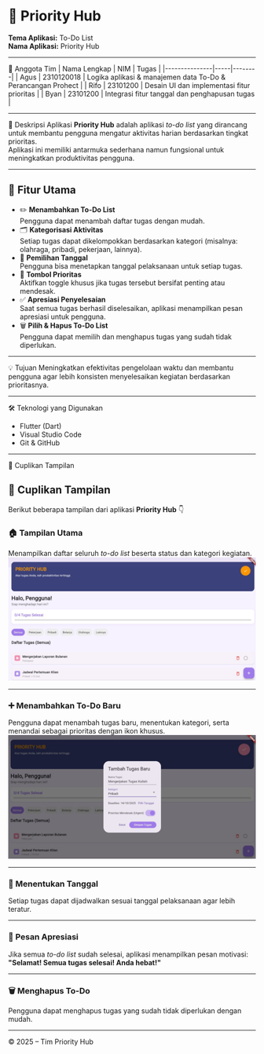 # 🧠 Priority Hub

**Tema Aplikasi:** To-Do List  
**Nama Aplikasi:** Priority Hub  

---

👥 Anggota Tim
| Nama Lengkap | NIM | Tugas |
|---------------|-----|--------|
| Agus | 2310120018 | Logika aplikasi & manajemen data To-Do & Perancangan Prohect |
| Rifo | 23101200 | Desain UI dan implementasi fitur prioritas |
| Byan | 23101200 | Integrasi fitur tanggal dan penghapusan tugas |

---

📱 Deskripsi Aplikasi
**Priority Hub** adalah aplikasi *to-do list* yang dirancang untuk membantu pengguna mengatur aktivitas harian berdasarkan tingkat prioritas.  
Aplikasi ini memiliki antarmuka sederhana namun fungsional untuk meningkatkan produktivitas pengguna.

---

## 🌟 Fitur Utama
- ✏️ **Menambahkan To-Do List**  
  Pengguna dapat menambah daftar tugas dengan mudah.  
- 🗂️ **Kategorisasi Aktivitas**  
  Setiap tugas dapat dikelompokkan berdasarkan kategori (misalnya: olahraga, pribadi, pekerjaan, lainnya).  
- 📅 **Pemilihan Tanggal**  
  Pengguna bisa menetapkan tanggal pelaksanaan untuk setiap tugas.  
- 🚨 **Tombol Prioritas**  
  Aktifkan toggle khusus jika tugas tersebut bersifat penting atau mendesak.  
- ✅ **Apresiasi Penyelesaian**  
  Saat semua tugas berhasil diselesaikan, aplikasi menampilkan pesan apresiasi untuk pengguna.  
- 🗑️ **Pilih & Hapus To-Do List**  
  Pengguna dapat memilih dan menghapus tugas yang sudah tidak diperlukan.

---

💡 Tujuan
Meningkatkan efektivitas pengelolaan waktu dan membantu pengguna agar lebih konsisten menyelesaikan kegiatan berdasarkan prioritasnya.

---

🛠️ Teknologi yang Digunakan
- Flutter (Dart)
- Visual Studio Code
- Git & GitHub

---

📸 Cuplikan Tampilan 
## 📸 Cuplikan Tampilan

Berikut beberapa tampilan dari aplikasi **Priority Hub** 👇  

### 🏠 Tampilan Utama
Menampilkan daftar seluruh *to-do list* beserta status dan kategori kegiatan.
![image alt](https://github.com/Agush01-ui/pemrogramanmobille/blob/7d48dec1e9d39fb19fcbd6674d8b53861d72b76c/73a372a38e3c40f0ab71af62fd6423d5.jpg)


---

### ➕ Menambahkan To-Do Baru
Pengguna dapat menambah tugas baru, menentukan kategori, serta menandai sebagai prioritas dengan ikon khusus.
![image alt](https://github.com/Agush01-ui/pemrogramanmobille/blob/0a37c43ea10d690dafdb48a0d2a3fbf773b4e65b/20f4dd5ae8a54059bf1f5a1ff416f8d1.jpg)

---

### 📅 Menentukan Tanggal
Setiap tugas dapat dijadwalkan sesuai tanggal pelaksanaan agar lebih teratur.


---

### 🎉 Pesan Apresiasi
Jika semua *to-do list* sudah selesai, aplikasi menampilkan pesan motivasi:  
**"Selamat! Semua tugas selesai! Anda hebat!"**


---

### 🗑️ Menghapus To-Do
Pengguna dapat menghapus tugas yang sudah tidak diperlukan dengan mudah.


---

© 2025 – Tim Priority Hub
